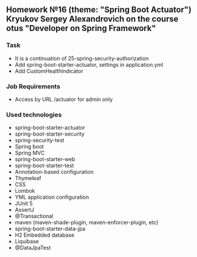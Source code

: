 ## Homework №16 (theme: "Spring Boot Actuator") Kryukov Sergey Alexandrovich on the course otus "Developer on Spring Framework"

### Task
* It is a continuation of 25-spring-security-authorization
* Add spring-boot-starter-actuator, settings in application.yml
* Add CustomHealthIndicator


### Job Requirements
* Access by URL /actuator for admin only


### Used technologies
* spring-boot-starter-actuator
* spring-boot-starter-security 
* spring-security-test
* Spring boot
* Spring MVC
* spring-boot-starter-web
* spring-boot-starter-test
* Annotation-based configuration
* Thymeleaf
* CSS
* Lombok
* YML application configuration
* JUnit 5
* AssertJ
* @Transactional
* maven (maven-shade-plugin, maven-enforcer-plugin, etc)
* spring-boot-starter-data-jpa
* H2 Embedded database
* Liquibase
* @DataJpaTest